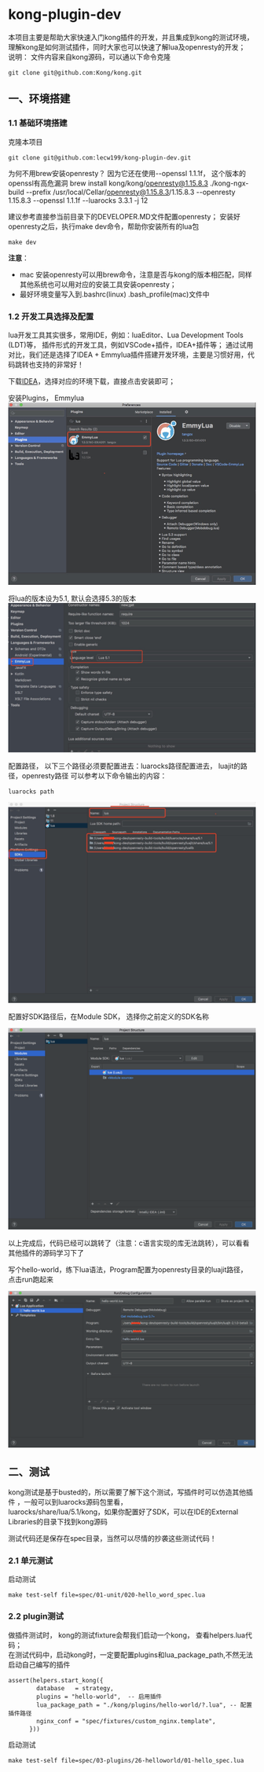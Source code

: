 # kong-plugin-dev


本项目主要是帮助大家快速入门kong插件的开发，并且集成到kong的测试环境，理解kong是如何测试插件，同时大家也可以快速了解lua及openresty的开发；   
说明： 文件内容来自kong源码，可以通以下命令克隆
```
git clone git@github.com:Kong/kong.git
```



## 一、环境搭建

### 1.1 基础环境搭建

克隆本项目

```
git clone git@github.com:lecw199/kong-plugin-dev.git 
```

为何不用brew安装openresty？ 因为它还在使用--openssl 1.1.1f， 这个版本的openssl有高危漏洞
brew install  kong/kong/openresty@1.15.8.3
./kong-ngx-build --prefix /usr/local/Cellar/openresty@1.15.8.3/1.15.8.3 --openresty 1.15.8.3 --openssl 1.1.1f --luarocks 3.3.1 -j 12

建议参考直接参当前目录下的DEVELOPER.MD文件配置openresty；
安装好openresty之后，执行make dev命令，帮助你安装所有的lua包
```
make dev
```

**注意**：
*   mac 安装openresty可以用brew命令，注意是否与kong的版本相匹配，同样其他系统也可以用对应的安装工具安装openresty；
*   最好环境变量写入到.bashrc(linux) .bash_profile(mac)文件中


### 1.2 开发工具选择及配置

lua开发工具其实很多，常用IDE，例如：luaEditor、Lua Development Tools (LDT)等， 插件形式的开发工具，例如VSCode+插件，IDEA+插件等； 通过试用对比，我们还是选择了IDEA + Emmylua插件搭建开发环境，主要是习惯好用，代码跳转也支持的非常好！



下载[IDEA](https://www.jetbrains.com/idea/download/#section=mac)，选择对应的环境下载，直接点击安装即可；


安装Plugins， Emmylua
![image-20200603154511362](md_picture/image-20200603154511362.png)



将lua的版本设为5.1, 默认会选择5.3的版本
![image-20200602145348850](md_picture/image-20200602145348850.png)



配置路径， 以下三个路径必须要配置进去：luarocks路径配置进去， luajit的路径，openresty路径
可以参考以下命令输出的内容：

```
luarocks path
```
![image-20200602174044195](md_picture/image-20200602174044195.png)



配置好SDK路径后，在Module SDK， 选择你之前定义的SDK名称

![image-20200602174143619](md_picture/image-20200602174143619.png)



以上完成后，代码已经可以跳转了（注意：c语言实现的库无法跳转），可以看看其他插件的源码学习下了



写个hello-world，练下lua语法，Program配置为openresty目录的luajit路径， 点击run跑起来

![image-20200605171927857](md_picture/image-20200605172012149.png)


## 二、测试
kong测试是基于busted的，所以需要了解下这个测试，写插件时可以仿造其他插件 ，一般可以到luarocks源码包里看，   
luarocks/share/lua/5.1/kong，如果你配置好了SDK，可以在IDE的External Libraries的目录下找到kong源码

测试代码还是保存在spec目录，当然可以尽情的抄袭这些测试代码！
### 2.1 单元测试

启动测试
```
make test-self file=spec/01-unit/020-hello_word_spec.lua
```

### 2.2 plugin测试
做插件测试时， kong的测试fixture会帮我们启动一个kong， 查看helpers.lua代码；   
在测试代码中，启动kong时，一定要配置plugins和lua_package_path,不然无法启动自己编写的插件

```
assert(helpers.start_kong({
        database   = strategy,
        plugins = "hello-world",  -- 启用插件
        lua_package_path = "./kong/plugins/hello-world/?.lua", -- 配置插件路径
        nginx_conf = "spec/fixtures/custom_nginx.template",
      }))

```

启动测试
```
make test-self file=spec/03-plugins/26-helloworld/01-hello_spec.lua
```